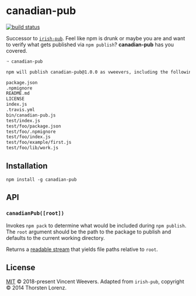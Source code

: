 # canadian-pub

[![build status](https://secure.travis-ci.org/vweevers/canadian-pub.png)](http://travis-ci.org/vweevers/canadian-pub)

Successor to [`irish-pub`](https://github.com/thlorenz/irish-pub). Feel like npm is drunk or maybe you are and want to verify what gets published via `npm publish`? **canadian-pub** has you covered.

```sh
➝ canadian-pub

npm will publish canadian-pub@1.0.0 as vweevers, including the following files eh:

package.json
.npmignore
README.md
LICENSE
index.js
.travis.yml
bin/canadian-pub.js
test/index.js
test/foo/package.json
test/foo/.npmignore
test/foo/index.js
test/foo/example/first.js
test/foo/lib/work.js
```

## Installation

    npm install -g canadian-pub

## API

### `canadianPub([root])`

Invokes `npm pack` to determine what would be included during `npm publish`. The `root` argument should be the path to the package to publish and defaults to the current working directory.

Returns a [readable stream](https://nodejs.org/api/stream.html#stream_readable_streams) that yields file paths relative to `root`.

## License

[MIT](LICENSE.md) © 2018-present Vincent Weevers. Adapted from `irish-pub`, copyright © 2014 Thorsten Lorenz.
